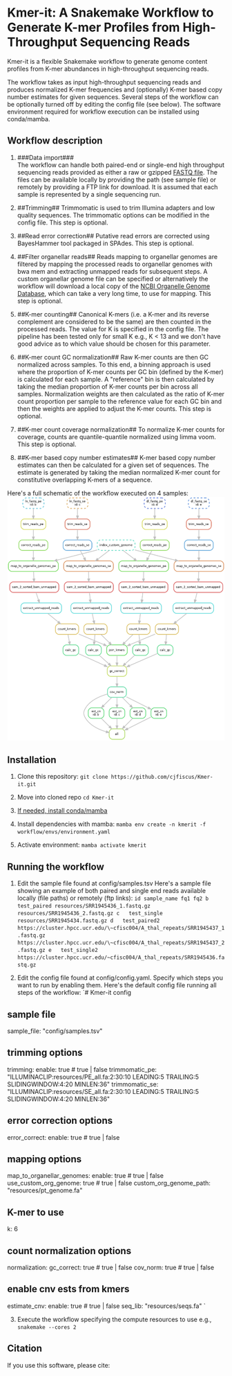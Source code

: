 # Kmer-it: A Snakemake Workflow to Generate K-mer Profiles from High-Throughput Sequencing Reads
Kmer-it is a flexible Snakemake workflow to generate genome content profiles from K-mer abundances in high-throughput sequencing reads.

The workflow takes as input high-throughput sequencing reads and produces normalized K-mer frequencies and (optionally) K-mer based copy number estimates for given sequences. 
Several steps of the workflow can be optionally turned off by editing the config file (see below). The software environment required for workflow execution can be installed using conda/mamba.

## Workflow description
1. ###Data import###  
The workflow can handle both paired-end or single-end high throughput sequencing reads provided as either a raw or gzipped [FASTQ file](https://en.wikipedia.org/wiki/FASTQ_format). 
The files can be available locally by providing the path (see sample file) or remotely by providing a FTP link for download. It is assumed that each sample is represented by a single
sequencing run.

2. ##Trimming##
Trimmomatic is used to trim Illumina adapters and low quality sequences. The trimmomatic options can be modified in the config file. This step is optional. 

3. ##Read error correction##
Putative read errors are corrected using BayesHammer tool packaged in SPAdes. This step is optional.

4. ##Filter organellar reads##
Reads mapping to organellar genomes are filtered by mapping the processed reads to organellar genomes with bwa mem and extracting unmapped reads for subsequent steps. 
A custom organellar genome file can be specified or alternatively the workflow will download a local copy of the [NCBI Organelle Genome Database](https://www.ncbi.nlm.nih.gov/genome/organelle/), which can take a very long time, to use for mapping. This step is optional.  

5. ##K-mer counting##
Canonical K-mers (i.e. a K-mer and its reverse complement are considered to be the same) are then counted in the processed reads. The value for K is specified in the config file. 
The pipeline has been tested only for small K e.g., K < 13 and we don't have good advice as to which value should be chosen for this parameter.

6. ##K-mer count GC normalization##
Raw K-mer counts are then GC normalized across samples. To this end, a binning approach is used where the proportion of K-mer counts per GC bin (defined by the K-mer) is calculated for each sample.
A "reference" bin is then calculated by taking the median proportion of K-mer counts per bin across all samples. 
Normalization weights are then calculated as the ratio of K-mer count proportion per sample to the reference value for each GC bin and then the weights are applied to adjust the K-mer counts.
This step is optional.

7. ##K-mer count coverage normalization##
To normalize K-mer counts for coverage, counts are quantile-quantile normalized using limma voom. This step is optional. 

8. ##K-mer based copy number estimates## 
K-mer based copy number estimates can then be calculated for a given set of sequences. 
The estimate is generated by taking the median normalized K-mer count for constitutive overlapping K-mers of a sequence.

Here's a full schematic of the workflow executed on 4 samples:
![workflow diagram](dag.png)  

## Installation
1. Clone this repository:
`git clone https://github.com/cjfiscus/Kmer-it.git`

2. Move into cloned repo
`cd Kmer-it`

3. [If needed, install conda/mamba](https://mamba.readthedocs.io/en/latest/installation/mamba-installation.html#)

4. Install dependencies with mamba:
`mamba env create -n kmerit -f workflow/envs/environment.yaml`

5. Activate environment:
`mamba activate kmerit`

## Running the workflow
1. Edit the sample file found at config/samples.tsv 
Here's a sample file showing an example of both paired and single end reads available locally (file paths) or remotely (ftp links):
`id	sample_name	fq1	fq2
b	test_paired	resources/SRR1945436_1.fastq.gz	resources/SRR1945436_2.fastq.gz
c	test_single	resources/SRR1945434.fastq.gz
d	test_paired2	https://cluster.hpcc.ucr.edu/\~cfisc004/A_thal_repeats/SRR1945437_1.fastq.gz	https://cluster.hpcc.ucr.edu/\~cfisc004/A_thal_repeats/SRR1945437_2.fastq.gz
e	test_single2	https://cluster.hpcc.ucr.edu/~cfisc004/A_thal_repeats/SRR1945436.fastq.gz
`

2. Edit the config file found at config/config.yaml. Specify which steps you want to run by enabling them. Here's the default config file running all steps of the workflow:
`# Kmer-it config

## sample file
sample_file: "config/samples.tsv"

## trimming options
trimming:
    enable: true # true | false
    trimmomatic_pe: "ILLUMINACLIP:resources/PE_all.fa:2:30:10 LEADING:5 TRAILING:5 SLIDINGWINDOW:4:20 MINLEN:36"
    trimmomatic_se: "ILLUMINACLIP:resources/SE_all.fa:2:30:10 LEADING:5 TRAILING:5 SLIDINGWINDOW:4:20 MINLEN:36"

## error correction options
error_correct:
    enable: true # true | false

## mapping options
map_to_organellar_genomes:
    enable: true # true | false
    use_custom_org_genome: true # true | false
    custom_org_genome_path: "resources/pt_genome.fa"

## K-mer to use
k: 6

## count normalization options
normalization:
    gc_correct: true # true | false
    cov_norm: true # true | false

## enable cnv ests from kmers
estimate_cnv:
    enable: true # true | false
    seq_lib: "resources/seqs.fa"
`

3. Execute the workflow specifying the compute resources to use e.g.,
`snakemake --cores 2`  

## Citation
If you use this software, please cite:
